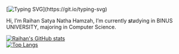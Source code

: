 [![Typing SVG](https://readme-typing-svg.demolab.com?font=Fira+Code&pause=1000&random=false&width=435&lines=keep+your+chin+up+and+be+happy!)](https://git.io/typing-svg)

Hi, I’m Raihan Satya Natha Hamzah, I’m currently s̷t̷u̷dying in BINUS UNIVERSITY, majoring in Computer Science.

[![Raihan's GitHub stats](https://github-readme-stats.vercel.app/api?username=RaihanSnh)](https://github.com/RaihanSnh/github-readme-stats)
<br>
[![Top Langs](https://github-readme-stats.vercel.app/api/top-langs/?username=RaihanSnh)](https://github.com/RaihanSnh/github-readme-stats)
